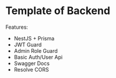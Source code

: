 # Template of Backend

Features:

- NestJS + Prisma
- JWT Guard
- Admin Role Guard
- Basic Auth/User Api
- Swagger Docs
- Resolve CORS
